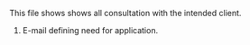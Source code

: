 This file shows shows all consultation with the intended client.

1. E-mail defining need for application.
